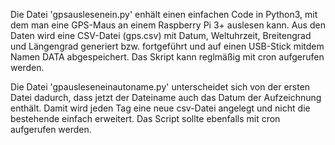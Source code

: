 Die Datei 'gpsauslesenein.py' enhält einen einfachen Code in Python3, mit dem man eine GPS-Maus an einem Raspberry Pi 3+ auslesen kann. Aus den Daten wird eine CSV-Datei (gps.csv) mit Datum, Weltuhrzeit, Breitengrad und Längengrad generiert bzw. fortgeführt und auf einen USB-Stick mitdem Namen DATA abgespeichert.
Das Skript kann reglmäßig mit cron aufgerufen werden.

Die Datei 'gpausleseneinautoname.py' unterscheidet sich von der ersten Datei dadurch, dass jetzt der Dateiname auch das Datum der Aufzeichnung enthält. Damit wird jeden Tag eine neue csv-Datei angelegt und nicht die bestehende einfach erweitert.
Das Script sollte ebenfalls mit cron aufgerufen werden.
